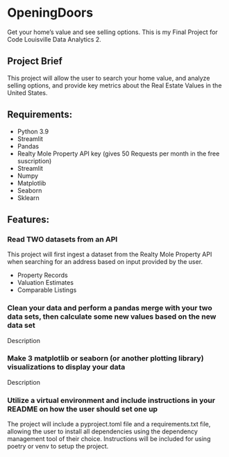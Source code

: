 # OpeningDoors

Get your home’s value and see selling options. 
This is my Final Project for Code Louisville Data Analytics 2.

## Project Brief

This project will allow the user to search your home value, and analyze selling options, and provide key metrics about the Real Estate Values in the United States.

## Requirements:

  * Python 3.9
  * Streamlit
  * Pandas
  * Realty Mole Property API key (gives 50 Requests per month in the free suscription)
  * Streamlit
  * Numpy
  * Matplotlib
  * Seaborn
  * Sklearn
  

## Features:

  ### Read TWO datasets from an API
  This project will first ingest a dataset from the Realty Mole Property API when searching for an address based on input provided by the user.
  * Property Records
  * Valuation Estimates
  * Comparable Listings
  ### Clean your data and perform a pandas merge with your two data sets, then calculate some new values based on the new data set
  Description
  ### Make 3 matplotlib or seaborn (or another plotting library) visualizations to display your data
  Description
  ### Utilize a virtual environment and include instructions in your README on how the user should set one up
  The project will include a pyproject.toml file and a requirements.txt file, allowing the user to install all dependencies using the dependency management tool of their choice. Instructions will be included for using poetry or venv to setup the project.
  
